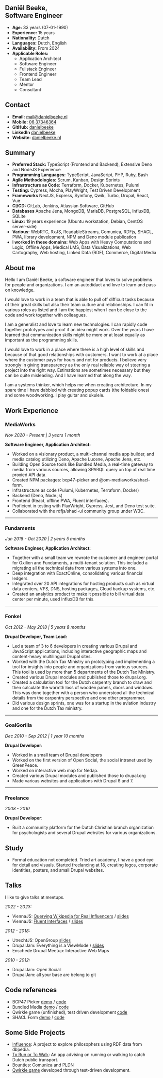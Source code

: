 Daniël Beeke, <br />Software Engineer
-------------------------

-   **Age:** 33 years (07-01-1990)
-   **Experience:** 15 years
-   **Nationality:** Dutch
-   **Languages:** Dutch, English
-   **Availability:** From 2024
-   **Applicable Roles:**
    -   Application Architect
    -   Software Engineer
    -   Fullstack Engineer
    -   Frontend Engineer
    -   Team Lead
    -   Mentor
    -   Consultant

Contact
-------------------------

-   **Email:** [mail@danielbeeke.nl](mailto://mail@danielbeeke.nl)
-   **Mobile:** [06 37346364](tel://0031637346364)
-   **GitHub:** [danielbeeke](https://github.com/danielbeeke/)
-   **LinkedIn** [danielbeeke](https://www.linkedin.com/in/danielbeeke/)
-   **Website:** [danielbeeke.nl](https://danielbeeke.nl/)

Summary
-------------------------

-   **Preferred Stack:** TypeScript (Frontend and Backend), Extensive Deno and NodeJS Experience
-   **Programming Languages:** TypeScript, JavaScript, PHP, Ruby, Bash
-   **Agile Methodologies:** Scrum, Kanban, Design Sprints
-   **Infrastructure as Code:** Terraform, Docker, Kubernetes, Pulumi
-   **Testing:** Cypress, Mocha, PlayWright, Test Driven Development
-   **Frameworks** NextJS, Express, Symfony, Qwik, Turbo, Drupal, React, Vue
-   **CI/CD:** GitLab, Jenkins, Atlassian Software, GitHub
-   **Databases** Apache Jena, MongoDB, MariaDB, PostgreSQL, InfluxDB, SQLite
-   **Linux:** 19 years experience (Ubuntu workstation, Debian, CentOS server-side)
-   **Various:** WebRTC, RxJS, ReadableStreams, Comunica, RDFjs, SHACL, PWA, library development, NPM and Deno module publication
-   **I worked in these domains:** Web Apps with Heavy Computations and Logic, Offline Apps, Medical LMS, Data Visualizations, Web Cartography, Web hosting, Linked Data (RDF), Commerce, Digital Media

About me
---------------

Hello I am Daniël Beeke, a software engineer that loves to solve problems for people and organizations. I am an autodidact and love to learn and pass on knowledge.

I would love to work in a team that is able to pull off difficult tasks because of their great skills but also their team culture and relationships. I can fit in various roles as listed and I am the happiest when I can be close to the code and work together with colleagues.

I am a generalist and love to learn new technologies. I can rapidly code together prototypes and proof if an idea might work. Over the years I have learned that communication skills might be more or at least equally as important as the programming skills.

I would love to work in a place where there is a high level of skills and because of that good relationships with customers. I want to work at a place where the customer pays for hours and not for products. I believe very strongly in giving transparency as the only real reliable way of steering a project into the right way. Estimations are sometimes necessary but they can be quite misleading. And I have learned that along the way.

I am a systems thinker, which helps me when creating architecture. In my spare time I have dabbled with creating popup cards (the foldable ones) and some woodworking. I play guitar and ukulele.


Work Experience
---------------

### MediaWorks

*Nov 2020 - Present | 3 years 1 month*

**Software Engineer, Application Architect:**

-   Worked on a visionary product, a multi-channel media app builder, and media catalog utilizing Deno, Apache Lucene, Apache Jena, etc.
-   Building Open Source tools like Bundled Media, a real-time gateway to media from various sources, allowing SPARQL query on top of real time proxied API data.
-   Created NPM packages: bcp47-picker and @om-mediaworks/shacl-form.
-   Infrastructure as code (Pulumi, Kubernetes, Terraform, Docker)
-   Backend (Deno, Node.js)
-   Frontend (React, offline PWA, Fluent interfaces).
-   Proficient in testing with PlayWright, Cypress, Jest, and Deno test suite.
-   Collaborated with the rdfjs/shacl-ui community group under W3C.

* * * * *

### Fundaments

*Jun 2018 - Oct 2020 | 2 years 5 months*

**Software Engineer, Application Architect:**

-   Together with a small team we rewrote the customer and engineer portal for Oxilion and Fundaments, a multi-tenant solution. This included a migrating all the technical data from various systems into one. 
-   Deep integration with ExactOnline, consolidating various financial ledgers.
-   Integrated over 20 API integrations for hosting products such as virtual data centers, VPS, DNS, hosting packages, Cloud backup systems, etc.
-   Created an analytics product to make it possible to bill virtual data center per minute, used InfluxDB for this.

* * * * *

### Fonkel

*Oct 2012 - May 2018 | 5 years 8 months*

**Drupal Developer, Team Lead:**

-   Led a team of 3 to 6 developers in creating various Drupal and JavaScript applications, including interactive geographic maps and content-heavy multilingual Drupal sites.
-   Worked with the Dutch Tax Ministry on prototyping and implementing a tool for insights into people and organizations from various sources. This tool is used by more than 5 departments of the Dutch Tax Ministry.
- Created various Drupal modules and published those to drupal.org.
- Created a calculation tool for the Dutch carpentry branch to draw and then calculate the warmth loss of wooden panels, doors and windows. This was done together with a person who understood all the technical details from the carpentry perspective and one other programmer.
- Did various design sprints, one was for a startup in the aviation industry and one for the Dutch Tax ministry.

* * * * *

### GoalGorilla

*Dec 2010 - Sep 2012 | 1 year 10 months*

**Drupal Developer:**

- Worked in a small team of Drupal developers
- Worked on the first version of Open Social, the social intranet used by GreenPeace.
- Worked on interactive web map for Nedap.
- Created various Drupal modules and published those to drupal.org
- Made various websites and applications with Drupal 6 and 7.
* * * * *

### Freelance

*2008 - 2010*

**Drupal Developer:**

-   Built a community platform for the Dutch Christian branch organization for psychologists and several Drupal websites for various organizations.

Study
-----

-   Formal education not completed. Tried art academy, I have a good eye for detail and visuals. Started freelancing at 18, creating logos, corporate identities, posters, and small Drupal websites.

Talks
-----

I like to give talks at meetups.

*2022 - 2023:*
-   ViennaJS: [Querying Wikipedia for Real Influencers](https://www.youtube.com/live/MiROHWXA5lo?feature=shared&t=4065) / [slides](https://danielbeeke.nl/querying-wikipedia/)
-   ViennaJS: [Fluent Interfaces](https://www.youtube.com/watch?v=5e2xpsAzYNI) / [slides](https://danielbeeke.nl/fluent-interfaces/)

*2012 - 2018:*
-   UtrechtJS: OpenGroup [slides](http://danielbeeke.nl/presentation-utrechtjs-20)
-   DrupalJam: Everything is a ViewMode / [slides](https://danielbeeke.nl/everything-is-a-viewmode/)
-   Enschede Drupal Meetup: Interactive Web Maps

*2010 - 2012:*
-   DrupalJam: Open Social
-   DrupalJam: all your base are belong to git


Code references
---------------------

- BCP47 Picker [demo](https://bcp47.mediaworks.global/) / [code](https://github.com/OM-MediaWorks/bcp47-picker/blob/master/src/init.ts)
- Bundled Media [demo](https://bundled.media/stream) / [code](https://github.com/OM-MediaWorks/bundled.media/blob/master/src/Fetchers/FetchByOffsetAndLimit.ts)
- Qwirkle game (unfinished), test driven development [code](https://github.com/neutron-cracker/qwirkle/blob/master/tests/State.test.ts)
- SHACL Form [demo](https://shacl-form.mediaworks.global/0) / [code](https://github.com/OM-MediaWorks/shacl-form/blob/master/lib/editors/single/Reference/index.tsx)

Some Side Projects
---------------------

-   [Influence](https://influence.danielbeeke.nl): A project to explore philosophers using RDF data from dbpedia.
-   [To Run or To Walk](https://ov.danielbeeke.nl): An app advising on running or walking to catch Dutch public transport.
-   Bounties: [Comunica](https://comunica.dev/association/bounties/) and [PLDN](https://github.com/pldn/LDWizard/issues/59)
-   [Qwirkle game](https://github.com/neutron-cracker/qwirkle) developed through test-driven development.

## 
